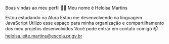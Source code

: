 Boas vindas ao meu perfil 💙💙
Meu nome é Heloisa Martins

Estou estudando na Alura
Estou me desenvolvendo na linguagem JavaScript
Utilizo esse espaço para minha organização e compartilhamento dos meu projetos desenvolvidos
Você pode entrar em contato comigo 📫
heloisa.leite.martins@escola.pr.gv.br

